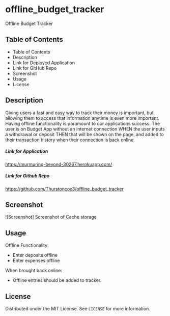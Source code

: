 # offline_budget_tracker
Offline Budget Tracker
## Table of Contents
- Table of Contents
- Description
- Link for Deployed Application
- Link for GitHub Repo
- Screenshot
- Usage
- License
## Description
Giving users a fast and easy way to track their money is important, but allowing them to access that information anytime is even more important. Having offline functionality is paramount to our applications success.
The user is on Budget App without an internet connection WHEN the user inputs a withdrawal or deposit THEN that will be shown on the page, and added to their transaction history when their connection is back online.
##### Link for Application
https://murmuring-beyond-30267.herokuapp.com/
##### Link for Github Repo
https://github.com/Thurstoncox3/offline_budget_tracker
## Screenshot
![Screenshot] Screenshot of Cache storage

## Usage
Offline Functionality:
- Enter deposits offline
- Enter expenses offline

When brought back online:
- Offline entries should be added to tracker.
## License
Distributed under the MIT License. See `LICENSE` for more information.